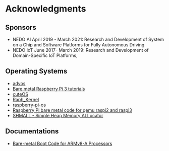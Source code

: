 # Acknowledgments

## Sponsors

* NEDO AI April 2019 - March 2021: Research and Development of System on
  a Chip and Software Platforms for Fully Autonomous Driving
* NEDO IoT June 2017- March 2019: Research and Development of
  Domain-Specific IoT Platforms,  


## Operating Systems

* [advos](https://github.com/drpnd/advos)
* [Bare metal Raspberry Pi 3 tutorials](https://github.com/bztsrc/raspi3-tutorial)
* [cuteOS](https://github.com/a-darwish/cuteOS)
* [Raph_Kernel](https://github.com/PFLab-OS/Raph_Kernel)
* [raspberry-pi-os](https://github.com/s-matyukevich/raspberry-pi-os)
* [Raspberry Pi bare metal code for qemu raspi2 and raspi3](https://github.com/eggman/raspberrypi)
* [SHMALL - Simple Heap Memory ALLocator](https://github.com/CCareaga/heap_allocator)


## Documentations

* [Bare-metal Boot Code for ARMv8-A Processors](http://infocenter.arm.com/help/topic/com.arm.doc.dai0527a/DAI0527A_baremetal_boot_code_for_ARMv8_A_processors.pdf)
  
